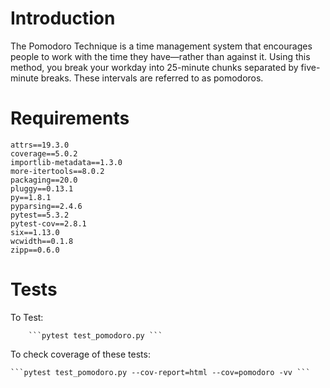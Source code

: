 # Introduction

The Pomodoro Technique is a time management system that encourages people to work with the time they have—rather than against it. Using this method, you break your workday into 25-minute chunks separated by five-minute breaks. These intervals are referred to as pomodoros.

# Requirements
    attrs==19.3.0
    coverage==5.0.2
    importlib-metadata==1.3.0
    more-itertools==8.0.2
    packaging==20.0
    pluggy==0.13.1
    py==1.8.1
    pyparsing==2.4.6
    pytest==5.3.2
    pytest-cov==2.8.1
    six==1.13.0
    wcwidth==0.1.8
    zipp==0.6.0

# Tests
To Test:
        
        ```pytest test_pomodoro.py ```
        
To check coverage of these tests:
    
    ```pytest test_pomodoro.py --cov-report=html --cov=pomodoro -vv ```

